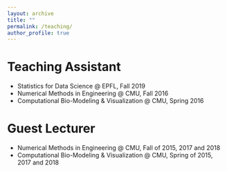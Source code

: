 ```yaml
---
layout: archive
title: ""
permalink: /teaching/
author_profile: true
---
```


Teaching Assistant
==================
* Statistics for Data Science @ EPFL, Fall 2019
* Numerical Methods in Engineering @ CMU, Fall 2016
* Computational Bio-Modeling & Visualization @ CMU, Spring 2016

Guest Lecturer
==============
* Numerical Methods in Engineering @ CMU, Fall of 2015, 2017 and 2018
* Computational Bio-Modeling & Visualization @ CMU, Spring of 2015, 2017 and 2018

